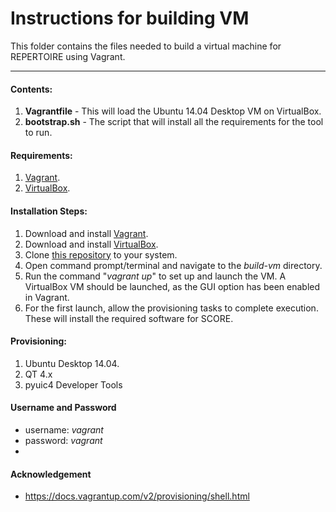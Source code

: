 
# Instructions for building VM
This folder contains the files needed to build a virtual machine for REPERTOIRE using Vagrant.
***

#### Contents:

1. **Vagrantfile** - This will load the Ubuntu 14.04 Desktop VM on VirtualBox.
2. **bootstrap.sh**  - The script that will install all the requirements for the tool to run.

#### Requirements:

1. [Vagrant](https://www.vagrantup.com/downloads.html). 
2. [VirtualBox](https://www.virtualbox.org/wiki/Downloads).

#### Installation Steps:
1. Download and install [Vagrant](https://www.vagrantup.com/downloads.html).
2. Download and install [VirtualBox](https://www.virtualbox.org/wiki/Downloads).
3. Clone [this repository](https://github.com/SoftwareEngineeringToolDemos/FSE-2012-REPERTOIRE) to your system.
4. Open command prompt/terminal and navigate to the _build-vm_ directory.
5. Run the command "_vagrant up_" to set up and launch the VM. A VirtualBox VM should be launched, as the GUI option has been enabled in Vagrant.
6. For the first launch, allow the provisioning tasks to complete execution. These will install the required software for SCORE.

#### Provisioning:

1. Ubuntu Desktop 14.04.
2. QT 4.x 
3. pyuic4 Developer Tools


#### Username and Password

* username: *vagrant*
* password: *vagrant*
* 

#### Acknowledgement

* https://docs.vagrantup.com/v2/provisioning/shell.html
